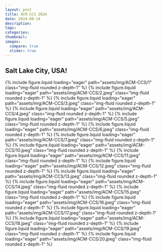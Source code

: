 ```yaml
---
layout: post
title: ACM CCS 2024
date: 2024-08-14
description: 
tags: 
categories: 
thumbnail: 
images:
  compare: true
  slider: true
---
```



Salt Lake City, USA!
---

<swiper-container keyboard="true" navigation="true" pagination="true" pagination-clickable="true" pagination-dynamic-bullets="true" rewind="true">
  <swiper-slide>{% include figure.liquid loading="eager" path="assets/img/ACM-CCS/1" class="img-fluid rounded z-depth-1" %}</swiper-slide>
  <swiper-slide>{% include figure.liquid loading="eager" path="assets/img/ACM-CCS/2.jpeg" class="img-fluid rounded z-depth-1" %}</swiper-slide>
  <swiper-slide>{% include figure.liquid loading="eager" path="assets/img/ACM-CCS/3.jpeg" class="img-fluid rounded z-depth-1" %}</swiper-slide>
  <swiper-slide>{% include figure.liquid loading="eager" path="assets/img/ACM-CCS/4.jpeg" class="img-fluid rounded z-depth-1" %}</swiper-slide>
  <swiper-slide>{% include figure.liquid loading="eager" path="assets/img/ACM-CCS/5.jpeg" class="img-fluid rounded z-depth-1" %}</swiper-slide>
  <swiper-slide>{% include figure.liquid loading="eager" path="assets/img/ACM-CCS/6.jpeg" class="img-fluid rounded z-depth-1" %}</swiper-slide>
  <swiper-slide>{% include figure.liquid loading="eager" path="assets/img/ACM-CCS/7.jpeg" class="img-fluid rounded z-depth-1" %}</swiper-slide>
  <swiper-slide>{% include figure.liquid loading="eager" path="assets/img/ACM-CCS/10.jpeg" class="img-fluid rounded z-depth-1" %}</swiper-slide>
  <swiper-slide>{% include figure.liquid loading="eager" path="assets/img/ACM-CCS/11.jpeg" class="img-fluid rounded z-depth-1" %}</swiper-slide>
  <swiper-slide>{% include figure.liquid loading="eager" path="assets/img/ACM-CCS/12.jpeg" class="img-fluid rounded z-depth-1" %}</swiper-slide>
  <swiper-slide>{% include figure.liquid loading="eager" path="assets/img/ACM-CCS/13.jpeg" class="img-fluid rounded z-depth-1" %}</swiper-slide>
  <swiper-slide>{% include figure.liquid loading="eager" path="assets/img/ACM-CCS/14.jpeg" class="img-fluid rounded z-depth-1" %}</swiper-slide>
  <swiper-slide>{% include figure.liquid loading="eager" path="assets/img/ACM-CCS/15.jpeg" class="img-fluid rounded z-depth-1" %}</swiper-slide>
  <swiper-slide>{% include figure.liquid loading="eager" path="assets/img/ACM-CCS/16.jpeg" class="img-fluid rounded z-depth-1" %}</swiper-slide>
  <swiper-slide>{% include figure.liquid loading="eager" path="assets/img/ACM-CCS/17.jpeg" class="img-fluid rounded z-depth-1" %}</swiper-slide>
  <swiper-slide>{% include figure.liquid loading="eager" path="assets/img/ACM-CCS/18.jpeg" class="img-fluid rounded z-depth-1" %}</swiper-slide>
  <swiper-slide>{% include figure.liquid loading="eager" path="assets/img/ACM-CCS/19.jpeg" class="img-fluid rounded z-depth-1" %}</swiper-slide>
  <swiper-slide>{% include figure.liquid loading="eager" path="assets/img/ACM-CCS/20.jpeg" class="img-fluid rounded z-depth-1" %}</swiper-slide>
</swiper-container>